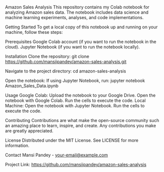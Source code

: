Amazon Sales Analysis
This repository contains my Colab notebook for analyzing Amazon sales data. The notebook includes data science and machine learning experiments, analyses, and code implementations.

Getting Started
To get a local copy of this notebook up and running on your machine, follow these steps:

Prerequisites
Google Colab account (if you want to run the notebook in the cloud).
Jupyter Notebook (if you want to run the notebook locally).

Installation
Clone the repository:
git clone https://github.com/mansiipandey/amazon-sales-analysis.git

Navigate to the project directory:
cd amazon-sales-analysis

Open the notebook:
If using Jupyter Notebook, run:
jupyter notebook Amazon_Sales_Data.ipynb

Usage
Google Colab:
Upload the notebook to your Google Drive.
Open the notebook with Google Colab.
Run the cells to execute the code.
Local Machine:
Open the notebook with Jupyter Notebook.
Run the cells to execute the code.

Contributing
Contributions are what make the open-source community such an amazing place to learn, inspire, and create. Any contributions you make are greatly appreciated.

License
Distributed under the MIT License. See LICENSE for more information.

Contact
Mansi Pandey - your-email@example.com

Project Link: https://github.com/mansiipandey/amazon-sales-analysis
